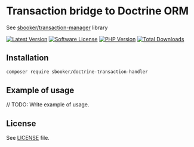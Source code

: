 # Transaction bridge to Doctrine ORM

See [sbooker/transaction-manager](https://github.com/sbooker/transaction-manager) library 

[![Latest Version][badge-release]][release]
[![Software License][badge-license]][license]
[![PHP Version][badge-php]][php]
[![Total Downloads][badge-downloads]][downloads]

## Installation

```bash
composer require sbooker/doctrine-transaction-handler
```

## Example of usage

// TODO: Write example of usage.

## License
See [LICENSE][license] file.

[badge-release]: https://img.shields.io/packagist/v/sbooker/doctrine-transaction-handler.svg?style=flat-square
[badge-license]: https://img.shields.io/badge/license-MIT-brightgreen.svg?style=flat-square
[badge-php]: https://img.shields.io/packagist/php-v/sbooker/doctrine-transaction-handler.svg?style=flat-square
[badge-downloads]: https://img.shields.io/packagist/dt/sbooker/doctrine-transaction-handler.svg?style=flat-square

[release]: https://img.shields.io/packagist/v/sbooker/doctrine-transaction-handler
[license]: https://github.com/sbooker/doctrine-transaction-handler/blob/master/LICENSE
[php]: https://php.net
[downloads]: https://packagist.org/packages/sbooker/doctrine-transaction-handler